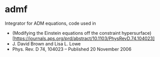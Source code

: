 # admf
Integrator for ADM equations, code used in 

- (Modifying the Einstein equations off the constraint hypersurface)[https://journals.aps.org/prd/abstract/10.1103/PhysRevD.74.104023]
- J. David Brown and Lisa L. Lowe
- Phys. Rev. D 74, 104023 – Published 20 November 2006
